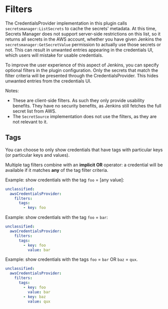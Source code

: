 # Filters

The CredentialsProvider implementation in this plugin calls `secretsmanager:ListSecrets` to cache the secrets' metadata. At this time, Secrets Manager does not support server-side restrictions on this list, so it returns all secrets in the AWS account, whether you have given Jenkins the `secretsmanager:GetSecretValue` permission to actually use those secrets or not. This can result in unwanted entries appearing in the credentials UI, which users will mistake for usable credentials. 

To improve the user experience of this aspect of Jenkins, you can specify optional filters in the plugin configuration. Only the secrets that match the filter criteria will be presented through the CredentialsProvider. This hides unwanted entries from the credentials UI. 

Notes:

- These are client-side filters. As such they only provide usability benefits. They have no security benefits, as Jenkins still fetches the full secret list from AWS.
- The `SecretSource` implementation does not use the filters, as they are not relevant to it.

## Tags

You can choose to only show credentials that have tags with particular keys (or particular keys and values).

Multiple tag filters combine with an **implicit OR** operator: a credential will be available if it matches **any** of the tag filter criteria.

Example: show credentials with the tag `foo` = [any value]:

```yaml
unclassified:
  awsCredentialsProvider:
    filters:
      tags:
        - key: foo
```

Example: show credentials with the tag `foo` = `bar`:

```yaml
unclassified:
  awsCredentialsProvider:
    filters:
      tags:
        - key: foo
          value: bar
```
 
Example: show credentials with the tags `foo` = `bar` OR `baz` = `qux`.

```yaml
unclassified:
  awsCredentialsProvider:
    filters:
      tags:
        - key: foo
          value: bar
        - key: baz
          value: qux
```